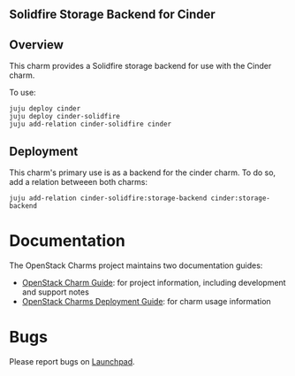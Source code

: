 Solidfire Storage Backend for Cinder
-------------------------------

## Overview

This charm provides a Solidfire storage backend for use with the Cinder charm.

To use:

    juju deploy cinder
    juju deploy cinder-solidfire
    juju add-relation cinder-solidfire cinder

## Deployment

This charm's primary use is as a backend for the cinder charm. To do so, add a relation betweeen both charms:

    juju add-relation cinder-solidfire:storage-backend cinder:storage-backend

# Documentation

The OpenStack Charms project maintains two documentation guides:

* [OpenStack Charm Guide][cg]: for project information, including development
  and support notes
* [OpenStack Charms Deployment Guide][cdg]: for charm usage information

[cg]: https://docs.openstack.org/charm-guide
[cdg]: https://docs.openstack.org/project-deploy-guide/charm-deployment-guide

# Bugs

Please report bugs on [Launchpad](https://bugs.launchpad.net/charm-cinder-solidfire/+filebug).
